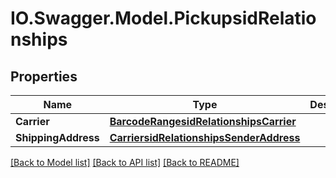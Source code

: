 # IO.Swagger.Model.PickupsidRelationships
## Properties

Name | Type | Description | Notes
------------ | ------------- | ------------- | -------------
**Carrier** | [**BarcodeRangesidRelationshipsCarrier**](BarcodeRangesidRelationshipsCarrier.md) |  | [optional] 
**ShippingAddress** | [**CarriersidRelationshipsSenderAddress**](CarriersidRelationshipsSenderAddress.md) |  | [optional] 

[[Back to Model list]](../README.md#documentation-for-models) [[Back to API list]](../README.md#documentation-for-api-endpoints) [[Back to README]](../README.md)

